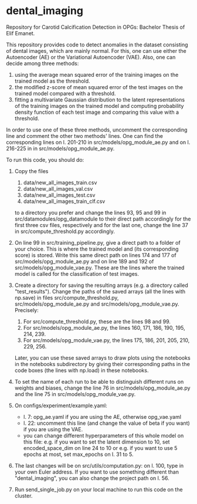 # dental_imaging
Repository for Carotid Calcification Detection in OPGs: Bachelor Thesis of Elif Emanet.

This repository provides code to detect anomalies in the dataset consisting of
dental images, which are mainly normal. 
For this, one can use either the Autoencoder (AE) or the Variational Autoencoder (VAE).
Also, one can decide among three methods:
1. using the average mean squared error of the training images on the trained model as the threshold.
2. the modified z-score of mean squared error of the test images on the trained model compared with a threshold.
3. fitting a multivariate Gaussian distribution to the latent representations of the training 
   images on the trained model and computing probability density function of each test image and
   comparing this value with a threshold.
   
In order to use one of these three methods, uncomment the corresponding line and 
comment the other two methods' lines. One can find the corresponding lines on l. 
201-210 in src/models/opg_module_ae.py and on l. 216-225 in in src/models/opg_module_ae.py.

To run this code, you should do:
1. Copy the files 
    1. data/new_all_images_train.csv
    2. data/new_all_images_val.csv
    3. data/new_all_images_test.csv
    4. data/new_all_images_train_clf.csv
    
    to a directory you prefer and change the lines 93, 95 and 99 in 
src/datamodules/opg_datamodule to their direct path accordingly for the
first three csv files, respectively and for the last one, change the
line 37 in src/compute_threshold.py accordingly.


2. On line 99 in src/training_pipeline.py, 
   give a direct path to a folder of your choice. This is where the trained
   model and (its corresponding score) is stored. 
   Write this same direct path on lines 174 and 177 of src/models/opg_module_ae.py
   and on line 189 and 192 of src/models/opg_module_vae.py. These are the lines 
   where the trained model is called for the classification of test images.
   

3. Create a directory for saving the resulting arrays 
   (e.g. a directory called "test_results"). 
   Change the paths of the saved arrays (all the lines with np.save) 
   in files src/compute_threshold.py, src/models/opg_module_ae.py 
   and src/models/opg_module_vae.py. 
   Precisely:
   1. For src/compute_threshold.py, these are the lines 98 and 99.
   2. For src/models/opg_module_ae.py, the lines 160, 171, 186, 190, 195, 214, 239. 
   3. For src/models/opg_module_vae.py, the lines 175, 186, 201, 205, 210, 229, 256. 
    
    Later, you can use these saved arrays to draw plots using the 
   notebooks in the notebooks subdirectory by giving their corresponding paths
   in the code boxes (the lines with np.load) in these notebooks.
   

4. To set the name of each run to be able to distinguish different runs 
   on weights and biases, change the line 76 in src/models/opg_module_ae.py and
   the line 75 in src/models/opg_module_vae.py.
   

5. On configs/experiment/example.yaml:
    - l. 7: opg_ae.yaml if you are using the AE, otherwise opg_vae.yaml
    - l. 22: uncomment this line (and change the value of beta if you want) if you are using the VAE.
    - you can change different hyperparameters of this whole model on this file: 
      e.g. if you want to set the latent dimension to 10, set encoded_space_dim
      on line 24 to 10 or e.g. if you want to use 5 epochs at most, set 
      max_epochs on l. 31 to 5.
      

6. The last changes will be on src/utils/computation.py: on l. 100, 
   type in your own Euler address. 
   If you want to use something different than "dental_imaging", 
   you can also change the project path on l. 56.


7. Run send_single_job.py on your local machine to run this code on the cluster.
